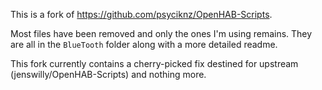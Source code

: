 This is a fork of <https://github.com/psyciknz/OpenHAB-Scripts>.

Most files have been removed and only the ones I'm using remains. They are all in the `BlueTooth` folder along with a more detailed readme.

This fork currently contains a cherry-picked fix destined for upstream (jenswilly/OpenHAB-Scripts) and nothing more.
